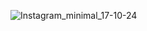![Instagram_minimal_17-10-24](https://github.com/user-attachments/assets/5ae1c3bb-0795-46e6-bc53-12c4a1c960b1)
